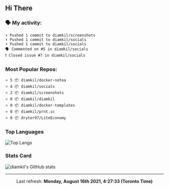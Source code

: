 ## Hi There

### 🗣 My activity:

```
⬆️ Pushed 1 commit to diamkil/screenshots
⬆️ Pushed 1 commit to diamkil/socials
⬆️ Pushed 1 commit to diamkil/socials
🗣 Commented on #5 in diamkil/socials
❗️ Closed issue #7 in diamkil/socials
```

### Most Popular Repos:

```
⭐️ 5 📦 diamkil/docker-notea
⭐️ 4 📦 diamkil/socials
⭐️ 2 📦 diamkil/screenshots
⭐️ 0 📦 diamkil/diamkil
⭐️ 0 📦 diamkil/docker-templates
⭐️ 0 📦 diamkil/prnt.sc
⭐️ 0 📦 dryter97/LiteEconomy
```

### Top Languages

![Top Langs](https://github-readme-stats.vercel.app/api/top-langs/?username=diamkil&layout=compact&langs_count=10)

### Stats Card

![diamkil's GitHub stats](https://github-readme-stats.vercel.app/api?username=diamkil&count_private=true&show_icons=true)

---

<p align="center">
  Last refresh: 
  <b>Monday, August 16th 2021, 4:27:33 (Toronto Time)</b>
</p>
